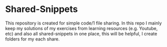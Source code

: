# Shared-Snippets
This repository is created for simple code/1 file sharing. In this repo I mainly keep my solutions of my exercises from learning resources (e.g. Youtube, etc) and also all shared-snippets in one place, this will be helpful, I create folders for my each share.
